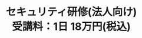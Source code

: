 ---
  title: "セキュリティ研修(法人向け) <br> 受講料：1日 18万円(税込)"
  description: "企業・行政機関向けに提供する実践的なサイバーセキュリティ研修。<br>最新の攻撃手法や防御対策、インシデント対応演習など、現場に即した内容を提供します。<br>受講者のレベルに応じた柔軟なカスタマイズも可能。"
  draft: false
  image : "images/portfolio/work1.jpg"
  bg_image: "images/feature-bg.jpg"
  category: [ "サイバーセキュリティ教育プログラム" ]
---